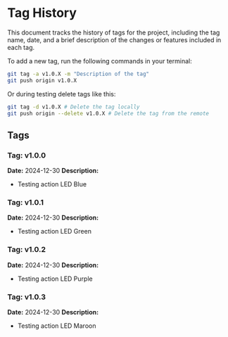 # Tag History

This document tracks the history of tags for the project, including the tag name, date, and a brief description of the changes or features included in each tag.

To add a new tag, run the following commands in your terminal:

```bash
git tag -a v1.0.X -m "Description of the tag"
git push origin v1.0.X
```

Or during testing delete tags like this:

```bash
git tag -d v1.0.X # Delete the tag locally
git push origin --delete v1.0.X # Delete the tag from the remote
```
## Tags

### Tag: v1.0.0
**Date:** 2024-12-30
**Description:**  
- Testing action LED Blue

### Tag: v1.0.1
**Date:** 2024-12-30
**Description:**  
- Testing action LED Green

### Tag: v1.0.2
**Date:** 2024-12-30
**Description:**  
- Testing action LED Purple

### Tag: v1.0.3
**Date:** 2024-12-30
**Description:**  
- Testing action LED Maroon